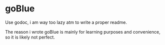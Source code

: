 # goBlue
Use godoc, i am way too lazy atm to write a proper readme.

The reason i wrote goBlue is mainly for learning purposes and convenience, so it is likely not perfect.